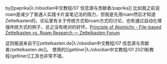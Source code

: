 by[[paprika|λ:/obsidian中文教程/07 信息源与贡献者/paprika]]
比如我之前说roam是减少了普通人实践卡片盒笔记法的阻力，但我是先用roam然后才知道Zettelkasten的，论坛里有关于传统方式和roam方式的讨论，也有通过自动化增强传统方式的例子，总之没有绝对的好坏。[Principle of Atomicity - File-based Zettelkasten vs. Roam Research — Zettelkasten Forum](https://share.getliner.com/hFXp1)

这则报道来自于[[zettelkasten.de|λ:/obsidian中文教程/07 信息源与贡献者/zettelkasten.de]]。
使用的[[getliner|λ:/obsidian中文教程/01 2021新教程/getliner]]工具也非常不错。